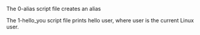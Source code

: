 The 0-alias script file creates an alias

The 1-hello_you script file prints hello user, where user is the current Linux user.
